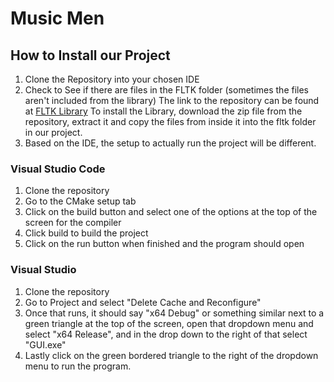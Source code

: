 # Music Men

## How to Install our Project

1. Clone the Repository into your chosen IDE
2. Check to See if there are files in the FLTK folder (sometimes the files aren't included from the library)
The link to the repository can be found at [FLTK Library](https://github.com/fltk/fltk/tree/a6651e10ffc1753945faf8de0192cf74effc80d8)
To install the Library, download the zip file from the repository, extract it and copy the files from inside it into the fltk folder in our project.
3. Based on the IDE, the setup to actually run the project will be different.
  ### Visual Studio Code
   1. Clone the repository
   2. Go to the CMake setup tab
   3. Click on the build button and select one of the options at the top of the screen for the compiler
   4. Click build to build the project
   5. Click on the run button when finished and the program should open
  ### Visual Studio
   1. Clone the repository
   2. Go to Project and select "Delete Cache and Reconfigure"
   3. Once that runs, it should say "x64 Debug" or something similar next to a green triangle at the top of the screen, open that dropdown menu and select "x64 Release", and in the drop down to the right of that select "GUI.exe"
   4. Lastly click on the green bordered triangle to the right of the dropdown menu to run the program.
     
